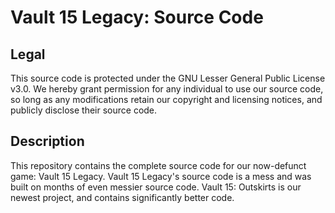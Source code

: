 # Vault 15 Legacy: Source Code
## Legal
This source code is protected under the GNU Lesser General Public License v3.0. We hereby grant permission for any individual to use our source code, so long as any modifications retain our copyright and licensing notices, and publicly disclose their source code. 

## Description
This repository contains the complete source code for our now-defunct game: Vault 15 Legacy. Vault 15 Legacy's source code is a mess and was built on months of even messier source code. Vault 15: Outskirts is our newest project, and contains significantly better code.